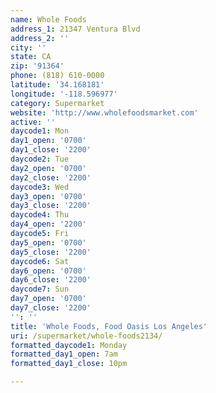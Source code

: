 ```yaml
---
name: Whole Foods
address_1: 21347 Ventura Blvd
address_2: ''
city: ''
state: CA
zip: '91364'
phone: (818) 610-0000
latitude: '34.168181'
longitude: '-118.596977'
category: Supermarket
website: 'http://www.wholefoodsmarket.com'
active: ''
daycode1: Mon
day1_open: '0700'
day1_close: '2200'
daycode2: Tue
day2_open: '0700'
day2_close: '2200'
daycode3: Wed
day3_open: '0700'
day3_close: '2200'
daycode4: Thu
day4_open: '2200'
daycode5: Fri
day5_open: '0700'
day5_close: '2200'
daycode6: Sat
day6_open: '0700'
day6_close: '2200'
daycode7: Sun
day7_open: '0700'
day7_close: '2200'
'': ''
title: 'Whole Foods, Food Oasis Los Angeles'
uri: /supermarket/whole-foods2134/
formatted_daycode1: Monday
formatted_day1_open: 7am
formatted_day1_close: 10pm

---
```

